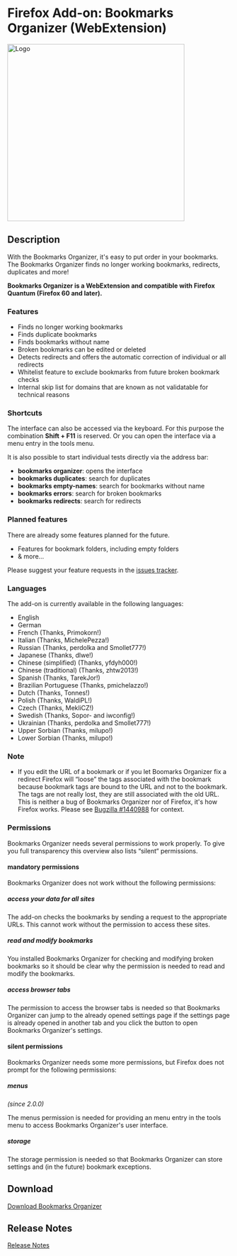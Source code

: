 # Firefox Add-on: Bookmarks Organizer (WebExtension)

<img src="src/images/logo-large.png" alt="Logo" width="400" border="0" />

## Description

With the Bookmarks Organizer, it's easy to put order in your bookmarks. The Bookmarks Organizer finds no longer working
bookmarks, redirects, duplicates and more!

**Bookmarks Organizer is a WebExtension and compatible with Firefox Quantum (Firefox 60 and later).**

### Features

- Finds no longer working bookmarks
- Finds duplicate bookmarks
- Finds bookmarks without name
- Broken bookmarks can be edited or deleted
- Detects redirects and offers the automatic correction of individual or all redirects
- Whitelist feature to exclude bookmarks from future broken bookmark checks
- Internal skip list for domains that are known as not validatable for technical reasons

### Shortcuts

The interface can also be accessed via the keyboard. For this purpose the combination **Shift + F11** is reserved. Or
you can open the interface via a menu entry in the tools menu.

It is also possible to start individual tests directly via the address bar:

- **bookmarks organizer**: opens the interface
- **bookmarks duplicates**: search for duplicates
- **bookmarks empty-names**: search for bookmarks without name
- **bookmarks errors**: search for broken bookmarks
- **bookmarks redirects**: search for redirects

### Planned features

There are already some features planned for the future.

- Features for bookmark folders, including empty folders
- & more…

Please suggest your feature requests in the [issues tracker](https://github.com/cadeyrn/bookmarks-organizer/issues).

### Languages

The add-on is currently available in the following languages:

- English
- German
- French (Thanks, Primokorn!)
- Italian (Thanks, MichelePezza!)
- Russian (Thanks, perdolka and Smollet777!)
- Japanese (Thanks, dlwe!)
- Chinese (simplified) (Thanks, yfdyh000!)
- Chinese (traditional) (Thanks, zhtw2013!)
- Spanish (Thanks, TarekJor!)
- Brazilian Portuguese (Thanks, pmichelazzo!)
- Dutch (Thanks, Tonnes!)
- Polish (Thanks, WaldiPL!)
- Czech (Thanks, MekliCZ!)
- Swedish (Thanks, Sopor- and iwconfig!)
- Ukrainian (Thanks, perdolka and Smollet777!)
- Upper Sorbian (Thanks, milupo!)
- Lower Sorbian (Thanks, milupo!)

### Note

- If you edit the URL of a bookmark or if you let Boomarks Organizer fix a redirect Firefox will “loose” the tags
  associated with the bookmark because bookmark tags are bound to the URL and not to the bookmark. The tags are not
  really lost, they are still associated with the old URL. This is neither a bug of Bookmarks Organizer nor of Firefox,
  it's how Firefox works. Please see [Bugzilla #1440988](https://bugzilla.mozilla.org/show_bug.cgi?id=1440988#c2) for
  context.

### Permissions

Bookmarks Organizer needs several permissions to work properly. To give you full transparency this overview also lists
“silent“ permissions.

#### mandatory permissions

Bookmarks Organizer does not work without the following permissions:

##### access your data for all sites

The add-on checks the bookmarks by sending a request to the appropriate URLs. This cannot work without the permission
to access these sites.

##### read and modify bookmarks

You installed Bookmarks Organizer for checking and modifying broken bookmarks so it should be clear why the permission
is needed to read and modify the bookmarks.

##### access browser tabs

The permission to access the browser tabs is needed so that Bookmarks Organizer can jump to the already opened settings
page if the settings page is already opened in another tab and you click the button to open Bookmarks Organizer's
settings.

#### silent permissions

Bookmarks Organizer needs some more permissions, but Firefox does not prompt for the following permissions:

##### menus
_(since 2.0.0)_

The menus permission is needed for providing an menu entry in the tools menu to access Bookmarks Organizer's user
interface.

##### storage

The storage permission is needed so that Bookmarks Organizer can store settings and (in the future) bookmark exceptions.

## Download

[Download Bookmarks Organizer](https://addons.mozilla.org/en-US/firefox/addon/bookmarks-organizer/)

## Release Notes

[Release Notes](CHANGELOG.md "Release Notes")
